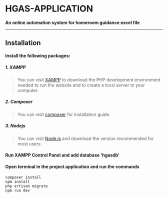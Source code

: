 # HGAS-APPLICATION
**An online automation system for homeroom guidance excel file**

****
## Installation
#### Install the following packages:

##### 1. XAMPP
>You can visit [XAMPP](https://www.apachefriends.org/download.html) to download the PHP development environment needed to run the website and to create a local server to your computer.

##### 2. Composer
>You can visit [composer](https://getcomposer.org/Composer-Setup.exe) for installation guide.

##### 3. Nodejs
>You can visit [Node.js](https://nodejs.org/en/) and download the version recommended for most users.

#### Run XAMPP Control Panel and add database 'hgasdb'
#### Open terminal in the project application and run the commands
```
composer install
npm install
php artisan migrate
npm run dev
```